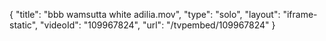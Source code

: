 {
    "title": "bbb wamsutta white adilia.mov",
    "type": "solo",
    "layout": "iframe-static",
    "videoId": "109967824",
    "url": "\/tvpembed\/109967824"
}